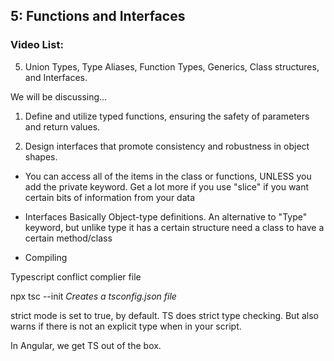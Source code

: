## 5: Functions and Interfaces

### Video List:
5. Union Types, Type Aliases, Function Types, Generics, Class structures, and Interfaces.

We will be discussing...

1. Define and utilize typed functions, ensuring the safety of parameters and return values.

2. Design interfaces that promote consistency and robustness in object shapes.


- You can access all of the items in the class or functions, UNLESS you add the private keyword. Get a lot more if you use "slice" if you want certain bits of information from your data

- Interfaces
Basically Object-type definitions. An alternative to "Type" keyword, but unlike type it has a certain structure need a class to have a certain method/class

- Compiling

Typescript conflict complier file

npx tsc --init
*Creates a tsconfig.json file*

strict mode is set to true, by default. TS does strict type checking. But also warns if there is not an explicit type when in your script.

In Angular, we get TS out of the box. 